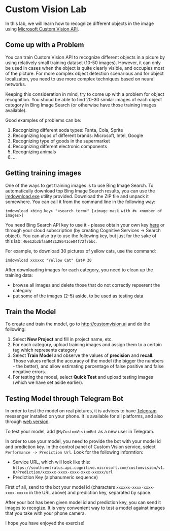 # Custom Vision Lab

In this lab, we will learn how to recognize different objects in the image using [Microsoft Custom Vision API](https://docs.microsoft.com/en-us/azure/cognitive-services/custom-vision-service/).

## Come up with a Problem

You can train Custom Vision API to recognize different objects in a picure by using relatively small training dataset (10-50 images). However, it can only be
used in cases when the object is quite clearly visible, and occupies most of the picture. For more complex object detection scenarious and for object localizaton,
you need to use more complex techniques based on neural networks.

Keeping this consideration in mind, try to come up with a problem for object recognition. You shoud be able to find 20-30 similar images of each object category
in Bing Image Search (or otherwise have those training images available).

Good examples of problems can be:

1. Recognizing different soda types: Fanta, Cola, Sprite
2. Recognizing logos of different brands: Microsoft, Intel, Google
3. Recognizing type of goods in the supermarket
4. Recognizing different electronic components
5. Recognizing animals
6. ...

## Getting training images

One of the ways to get training images is to use Bing Image Search. To automatically download top Bing Image Search results, you can use the
[imdownload.exe](./imdownload.zip?raw=true) utility provided. Download the ZIP file and unpack it somewhere.
You can call it from the command line in the following way:
```
imdownload <bing key> "<search term>" [<image mask with #> <number of images>]
```
You need Bing Search API key to use it - please obtain your own key [here](https://azure.microsoft.com/en-us/try/cognitive-services/?api=bing-web-search-api)
or through your cloud subscription (by creating Cognitive Services -> Search object). You can also try to use the following key, but just for the sake of this lab: `46e12b3bfaa042128641ce04f72f7bbc`.

For example, to download 30 pictures of yellow cats, use the command:
```
imdownload xxxxxx "Yellow Cat" Cat# 30
```

After downloading images for each category, you need to clean up the training data:

 * browse all images and delete those that do not correctly repserent the category
 * put some of the images (2-5) aside, to be used as testing data

## Train the Model

To create and train the model, go to http://customvision.ai and do the following:

1. Select **New Project** and fill in project name, etc.
2. For each category, upload training images and assign them to a certain tag which represents category
3. Select **Train Model** and observe the values of **precision** and **recall**. Those values reflect the accuracy of the model (the bigger the numbers - the better), and allow estimating percentage of false positive and false negative errors. 
4. For testing the model, select **Quick Test** and upload testing images (which we have set aside earlier).

## Testing Model through Telegram Bot

In order to test the model on real pictures, it is advices to have [Telegram](http://telegram.org) messenger installed on your phone. It is available for all
platforms, and also through [web version](https://web.telegram.org/). 

To test your model, add `@MyCustomVisionBot` as a new user in Telegram. 

In order to use your model, you need to provide the bot with your model id and prediction key. In the control panel of Custom Vision service, select `Performance -> Prediction Url`. Look for the following informtion:

* Service URL, which will look like this: `https://southcentralus.api.cognitive.microsoft.com/customvision/v1.0/Prediction/xxxxxx-xxxx-xxxx-xxxx-xxxxx/url`
* Prediction Key (alphanumeric sequence)

First of all, send to the bot your model id (characters `xxxxxx-xxxx-xxxx-xxxx-xxxxx` in the URL above) and prediction key, separated by space. 

After your bot has been given model id and prediction key, you can send it images to recogize. It is very convenient way to test a model against images that you take with your phone camera.

I hope you have enjoyed the exercise!
